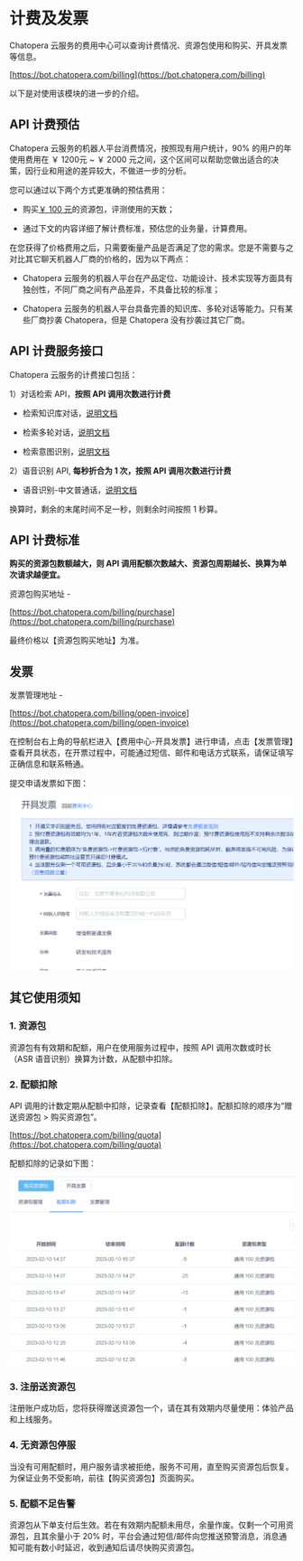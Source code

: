# 计费及发票

Chatopera 云服务的费用中心可以查询计费情况、资源包使用和购买、开具发票等信息。

[https://bot.chatopera.com/billing](https://bot.chatopera.com/billing)

以下是对使用该模块的进一步的介绍。

## API 计费预估

Chatopera 云服务的机器人平台消费情况，按照现有用户统计，90% 的用户的年使用费用在 ￥ 1200元  ~ ￥ 2000 元之间，这个区间可以帮助您做出适合的决策，因行业和用途的差异较大，不做进一步的分析。

您可以通过以下两个方式更准确的预估费用：

* 购买[￥ 100 元](https://bot.chatopera.com/billing/purchase)的资源包，评测使用的天数；

* 通过下文的内容详细了解计费标准，预估您的业务量，计算费用。

在您获得了价格费用之后，只需要衡量产品是否满足了您的需求。您是不需要与之对比其它聊天机器人厂商的价格的，因为以下两点：

* Chatopera 云服务的机器人平台在产品定位、功能设计、技术实现等方面具有独创性，不同厂商之间有产品差异，不具备比较的标准；

* Chatopera 云服务的机器人平台具备完善的知识库、多轮对话等能力。只有某些厂商抄袭 Chatopera，但是 Chatopera 没有抄袭过其它厂商。

## API 计费服务接口

Chatopera 云服务的计费接口包括：

1）对话检索 API，**按照 API 调用次数进行计费**

* 检索知识库对话，[说明文档](https://docs.chatopera.com/products/chatbot-platform/references/sdk/chatbot/chat.html#%E6%A3%80%E7%B4%A2%E7%9F%A5%E8%AF%86%E5%BA%93)

* 检索多轮对话，[说明文档](https://docs.chatopera.com/products/chatbot-platform/references/sdk/chatbot/chat.html#%E6%A3%80%E7%B4%A2%E5%A4%9A%E8%BD%AE%E5%AF%B9%E8%AF%9D)

* 检索意图识别，[说明文档](https://docs.chatopera.com/products/chatbot-platform/references/sdk/chatbot/chat.html#%E6%A3%80%E7%B4%A2%E6%84%8F%E5%9B%BE%E8%AF%86%E5%88%AB)

2）语音识别 API, **每秒折合为 1 次，按照 API 调用次数进行计费**

* 语音识别-中文普通话，[说明文档](https://docs.chatopera.com/products/chatbot-platform/references/sdk/chatbot/asr.html)

换算时，剩余的末尾时间不足一秒，则剩余时间按照 1 秒算。

## API 计费标准

**购买的资源包数额越大，则 API 调用配额次数越大、资源包周期越长、换算为单次请求越便宜。**

资源包购买地址 -

[https://bot.chatopera.com/billing/purchase](https://bot.chatopera.com/billing/purchase)

最终价格以【资源包购买地址】为准。

## 发票

发票管理地址 -

[https://bot.chatopera.com/billing/open-invoice](https://bot.chatopera.com/billing/open-invoice)

在控制台右上角的导航栏进入【费用中心-开具发票】进行申请，点击【发票管理】查看开具状态，在开票过程中，可能通过短信、邮件和电话方式联系，请保证填写正确信息和联系畅通。

提交申请发票如下图：

![申请开发票](../../../images/platform/billing_invoice_20230210150705.png)


## 其它使用须知

### 1. 资源包

资源包有有效期和配额，用户在使用服务过程中，按照 API 调用次数或时长（ASR 语音识别）换算为计数，从配额中扣除。

### 2. 配额扣除

API 调用的计数定期从配额中扣除，记录查看【配额扣除】。配额扣除的顺序为“赠送资源包 > 购买资源包”。

[https://bot.chatopera.com/billing/quota](https://bot.chatopera.com/billing/quota)

配额扣除的记录如下图：

![配额扣除信息](../../../images/platform/quota_charge_20230210150931.png)

### 3. 注册送资源包

注册账户成功后，您将获得赠送资源包一个，请在其有效期内尽量使用：体验产品和上线服务。

### 4. 无资源包停服

当没有可用配额时，用户服务请求被拒绝，服务不可用，直至购买资源包后恢复。为保证业务不受影响，前往【购买资源包】页面购买。

### 5. 配额不足告警

资源包从下单支付后生效。若在有效期内配额未用尽，余量作废。仅剩一个可用资源包，且其余量小于 20% 时，平台会通过短信/邮件向您推送预警消息，消息通知可能有数小时延迟，收到通知后请尽快购买资源包。